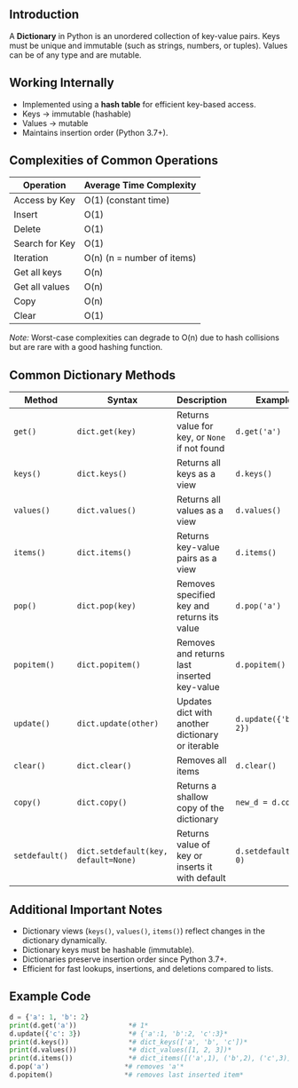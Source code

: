 ## **Introduction**

A **Dictionary** in Python is an unordered collection of key-value pairs. Keys must be unique and immutable (such as strings, numbers, or tuples). Values can be of any type and are mutable.

## **Working Internally**

- Implemented using a **hash table** for efficient key-based access.
- Keys → immutable (hashable)
- Values → mutable
- Maintains insertion order (Python 3.7+).

## **Complexities of Common Operations**

| Operation | Average Time Complexity |
| --- | --- |
| Access by Key | O(1) (constant time) |
| Insert | O(1) |
| Delete | O(1) |
| Search for Key | O(1) |
| Iteration | O(n) (n = number of items) |
| Get all keys | O(n) |
| Get all values | O(n) |
| Copy | O(n) |
| Clear | O(1) |

*Note:* Worst-case complexities can degrade to O(n) due to hash collisions but are rare with a good hashing function.

## **Common Dictionary Methods**

| Method | Syntax | Description | Example |
| --- | --- | --- | --- |
| `get()` | `dict.get(key)` | Returns value for key, or `None` if not found | `d.get('a')` |
| `keys()` | `dict.keys()` | Returns all keys as a view | `d.keys()` |
| `values()` | `dict.values()` | Returns all values as a view | `d.values()` |
| `items()` | `dict.items()` | Returns key-value pairs as a view | `d.items()` |
| `pop()` | `dict.pop(key)` | Removes specified key and returns its value | `d.pop('a')` |
| `popitem()` | `dict.popitem()` | Removes and returns last inserted key-value | `d.popitem()` |
| `update()` | `dict.update(other)` | Updates dict with another dictionary or iterable | `d.update({'b': 2})` |
| `clear()` | `dict.clear()` | Removes all items | `d.clear()` |
| `copy()` | `dict.copy()` | Returns a shallow copy of the dictionary | `new_d = d.copy()` |
| `setdefault()` | `dict.setdefault(key, default=None)` | Returns value of key or inserts it with default | `d.setdefault('x', 0)` |

## **Additional Important Notes**

- Dictionary views (`keys()`, `values()`, `items()`) reflect changes in the dictionary dynamically.
- Dictionary keys must be hashable (immutable).
- Dictionaries preserve insertion order since Python 3.7+.
- Efficient for fast lookups, insertions, and deletions compared to lists.

## **Example Code**

```python
d = {'a': 1, 'b': 2}
print(d.get('a'))             *# 1*
d.update({'c': 3})            *# {'a':1, 'b':2, 'c':3}*
print(d.keys())               *# dict_keys(['a', 'b', 'c'])*
print(d.values())             *# dict_values([1, 2, 3])*
print(d.items())              *# dict_items([('a',1), ('b',2), ('c',3)])*
d.pop('a')                   *# removes 'a'*
d.popitem()                  *# removes last inserted item*
```